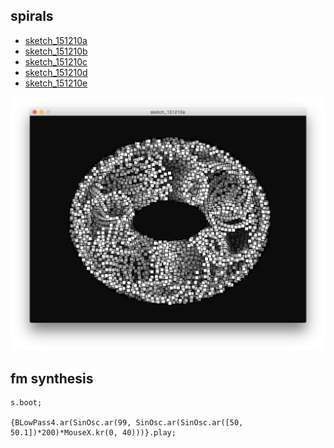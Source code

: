 spirals
--

* [sketch_151210a](https://github.com/redFrik/udk14-Clicks_and_Cuts/tree/master/udk151210/sketch_151210a/sketch_151210a.pde)
* [sketch_151210b](https://github.com/redFrik/udk14-Clicks_and_Cuts/tree/master/udk151210/sketch_151210b/sketch_151210b.pde)
* [sketch_151210c](https://github.com/redFrik/udk14-Clicks_and_Cuts/tree/master/udk151210/sketch_151210c/sketch_151210c.pde)
* [sketch_151210d](https://github.com/redFrik/udk14-Clicks_and_Cuts/tree/master/udk151210/sketch_151210d/sketch_151210d.pde)
* [sketch_151210e](https://github.com/redFrik/udk14-Clicks_and_Cuts/tree/master/udk151210/sketch_151210e/sketch_151210e.pde)

![spiral.png](spiral.png?raw=true "spiral.png")

fm synthesis
--

```
s.boot;

{BLowPass4.ar(SinOsc.ar(99, SinOsc.ar(SinOsc.ar([50, 50.1])*200)*MouseX.kr(0, 40)))}.play;
```
